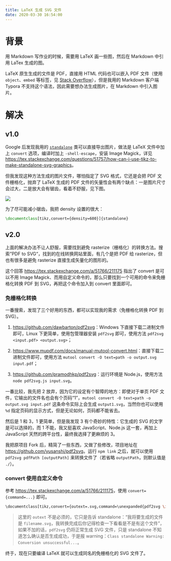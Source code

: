 ```yaml
---
title: LaTeX 生成 SVG 文件
date: 2020-03-30 16:54:00
---
```


# 背景

用 Markdown 写作业的时候，需要用 LaTeX 画一些图，然后在 Markdown 中引用 LaTex 生成的图。

LaTeX 原生生成的文件是 PDF，直接用 HTML 代码也可以嵌入 PDF 文件（使用 `object`、`embed` 等标签，见 [Stack Overflow](https://stackoverflow.com/questions/291813/recommended-way-to-embed-pdf-in-html)），但是我用的 Markdown 客户端 Typora 不支持这个语法，因此需要想办法生成图片，在 Markdown 中引入图片。

# 解决

## v1.0

Google 后发现我用的 [`standalone`](http://www.ctan.org/pkg/standalone) 类可以直接导出图片，做法是 LaTeX 文件中加上 `convert` 选项，编译时加上 `-shell-escape`，安装 Image Magick，详见 <https://tex.stackexchange.com/questions/51757/how-can-i-use-tikz-to-make-standalone-svg-graphics>。

但我发现这种方法生成的图片文件，哪怕指定了 SVG 格式，它还是会把 PDF 文件栅格化，抛弃了 LaTeX 生成的 PDF 文件的矢量性会有两个缺点：一是图片尺寸会过大，二是放大会有锯齿，看着不舒服，见下图。

![](https://img.yusanshi.com/upload/20200330171007609532.png)

为了尽可能减小锯齿，我把 density 设置的很大：

```latex
\documentclass[tikz,convert={density=600}]{standalone}
```

## v2.0

上面的解决办法不让人舒服，需要找到避免 rasterize（栅格化）的转换方法。搜索”PDF to SVG“，找到的在线转换网站里面，有几个是把 PDF 给 rasterize，但也有很多是避免 rasterize 直接生成矢量化的图形的。

这个回答 <https://tex.stackexchange.com/a/51766/211175> 指出了 convert 是可以不用 Image Magick、而用自定义命令的，那么只要找到一个可用的命令来免栅格化转换 PDF 到 SVG，再把这个命令加入到 convert 里面即可。

### 免栅格化转换

一番搜索，发现了三个好用的东西，都可以实现我的需求（免栅格化转换 PDF 到 SVG）。

1. <https://github.com/dawbarton/pdf2svg>：Windows 下直接下载二进制文件即可，Linux 下更简单，使用包管理器安装 `pdf2svg` 即可，使用方法 `pdf2svg <input.pdf> <output.svg>`；

2. <https://www.mupdf.com/docs/manual-mutool-convert.html>：直接下载二进制文件即可，使用方法 `mutool convert -O text=path -o output.svg input.pdf`；

3. <https://github.com/pramodhkp/pdf2svg>：运行环境是 Node.js，使用方法 `node pdf2svg.js input.svg`。

一番比较，我先把 2 放弃，因为它的设定有个智障的地方：即使对于单页 PDF 文件，它输出的文件名也会有个页码“1”，`mutool convert -O text=path -o output.svg input.pdf` 这条命令实际上会生成 `output1.svg`，当然你也可以使用 `%d` 指定页码的显示方式，但是无论如何，页码都不能省去。

然后是 1 和 3，1 更简单，但是我发现 3 有个奇妙的特性：它生成的 SVG 的文字是可以选择的，而 1 不能，我又挺喜欢 JavaScript、Node.js 这一套，再加上 JavaScript 天然的跨平台性，最终我选择了更麻烦的 3。

我把原项目 Fork 后，精简了一些东西，又做了些修改，项目地址在 <https://github.com/yusanshi/pdf2svg>。运行 `npm link` 之后，就可以使用 `pdf2svg pdfPath [outputPath]` 来转换文件了（若省略 `outputPath`，则默认值是 `./`）。

### convert 使用自定义命令

参考 <https://tex.stackexchange.com/a/51766/211175>，使用 `convert={command=...}` 即可。

```bash
\documentclass[tikz,convert={outext=.svg,command=\unexpanded{pdf2svg \infile}}]{standalone}
```

> 这里的 `outext` 不是必须的，它只是告诉 standalone：“我将要生成的文件是 `filename.svg`，我转换完成后你记得检查一下看看是不是有这个文件”，如果不加的话，`pdf2svg` 仍将正常生成 SVG 文件，只是 standalone 不知道怎么确认是否生成成功，于是报 warning：`Class standalone Warning: Conversion unsuccessful...`。

终于，现在只要编译 LaTeX 就可以生成同名的免栅格化的 SVG 文件了。
